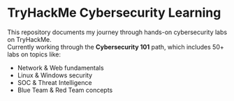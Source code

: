 # TryHackMe Cybersecurity Learning

This repository documents my journey through hands-on cybersecurity labs on TryHackMe.  
Currently working through the **Cybersecurity 101** path, which includes 50+ labs on topics like:

- Network & Web fundamentals
- Linux & Windows security
- SOC & Threat Intelligence
- Blue Team & Red Team concepts 


